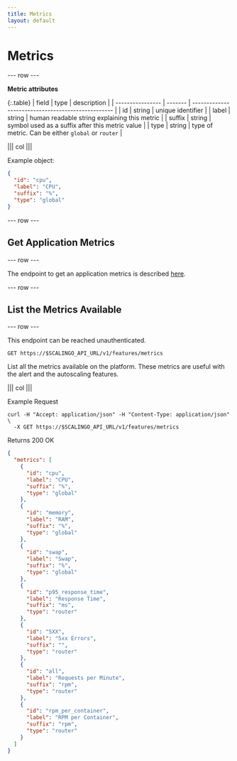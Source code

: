 ```yaml
---
title: Metrics
layout: default
---
```


# Metrics

--- row ---

**Metric attributes**

{:.table}
| field            | type    | description                                        |
| ---------------- | ------- | -------------------------------------------------- |
| id               | string  | unique identifier                                  |
| label            | string  | human readable string explaining this metric       |
| suffix           | string  | symbol used as a suffix after this metric value    |
| type             | string  | type of metric. Can be either `global` or `router` |

||| col |||

Example object:

```json
{
  "id": "cpu",
  "label": "CPU",
  "suffix": "%",
  "type": "global"
}
```

--- row ---

## Get Application Metrics

--- row ---

The endpoint to get an application metrics is described <a href="/apps#get-metrics-data-of-an-application">here</a>.

--- row ---

## List the Metrics Available

--- row ---

This endpoint can be reached unauthenticated.

`GET https://$SCALINGO_API_URL/v1/features/metrics`

List all the metrics available on the platform. These metrics are useful with the alert and the
autoscaling features.

||| col |||

Example Request

```shell
curl -H "Accept: application/json" -H "Content-Type: application/json" \
  -X GET https://$SCALINGO_API_URL/v1/features/metrics
```

Returns 200 OK

```json
{
  "metrics": [
    {
      "id": "cpu",
      "label": "CPU",
      "suffix": "%",
      "type": "global"
    },
    {
      "id": "memory",
      "label": "RAM",
      "suffix": "%",
      "type": "global"
    },
    {
      "id": "swap",
      "label": "Swap",
      "suffix": "%",
      "type": "global"
    },
    {
      "id": "p95_response_time",
      "label": "Response Time",
      "suffix": "ms",
      "type": "router"
    },
    {
      "id": "5XX",
      "label": "5xx Errors",
      "suffix": "",
      "type": "router"
    },
    {
      "id": "all",
      "label": "Requests per Minute",
      "suffix": "rpm",
      "type": "router"
    },
    {
      "id": "rpm_per_container",
      "label": "RPM per Container",
      "suffix": "rpm",
      "type": "router"
    }
  ]
}
```
